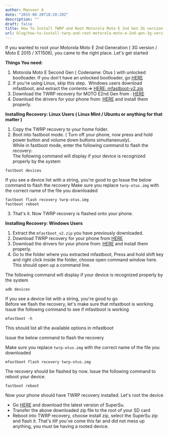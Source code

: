 ```yaml
---
author: Mansoor A
date: "2015-08-20T18:28:20Z"
description: ""
draft: false
title: How To Install TWRP and Root Motorola Moto E 2nd Gen 3G version
url: blog/how-to-install-twrp-and-root-motorola-moto-e-2nd-gen-3g-version
---
```



If you wanted to root your Motorola Moto E 2nd Generation ( 3G version / Moto E 2015 / XT1506), you came to the right place. Let's get started

**Things You need:**

  1. Motorola Moto E Second Gen ( Codename: Otus ) with unlocked bootloader. If you don't have an unlocked bootloader, go <a href="http://digitz.org/blog/unlock-bootloader-moto-ubuntu-mint/" target="_blank">HERE</a>
  2. If you're using Linux, skip this step.  Windows users download mfastboot, and extract the contents:=> <a href="/blog/downloads/android/mfastboot-v2.zip" target="_blank">HERE: mfastboot-v2.zip</a>
  3. Download the TWRP recovery for MOTO E2nd Gen from : <a href="http://forum.xda-developers.com/devdb/project/?id=9288#downloads" target="_blank">HERE</a>
  4. Download the drivers for your phone from: <a href="https://androidmtk.com/download-motorola-usb-drivers" target="_blank">HERE</a> and install them properly.

 

**Installing Recovery: Linux Users ( Linux Mint / Ubuntu or anything for that matter )**

  1. Copy the TWRP recovery to your home folder.
  2. Boot into fastboot mode. ( Turn off your phone, now press and hold power button and volume down buttons simultaneously).  
While in fastboot mode, enter the following command to flash the recovery:  
The following command will display if your device is recognized properly by the system
```
fastboot devices
```
If you see a device list with a string, you're good to go
Issue the below command to flash the recovery
Make sure you replace `twrp-otus.img` with the correct name of the file you downloaded
```
fastboot flash recovery twrp-otus.img
fastboot reboot
```
  3. That's it. Now TWRP recovery is flashed onto your phone.

**Installing Recovery: Windows Users**

  1. Extract the `mfastboot_v2.zip` you have previously downloaded.
  2. Download TWRP recovery for your phone from <a href="http://forum.xda-developers.com/devdb/project/?id=9288#downloads" target="_blank">HERE</a>
  3. Download the drivers for your phone from: <a href="https://androidmtk.com/download-motorola-usb-drivers" target="_blank">HERE</a> and install them properly.
  4. Go to the folder where you extracted mfastboot, Press and hold shift key and right click inside the folder, choose open command window here. This should open up a command line.  

The following command will display if your device is recognized properly by the system
```
adb devices
```
If you see a device list with a string, you're good to go  
Before we flash the recovery, let's make sure that mfastboot is working.  
Issue the following command to see if mfastboot is working
```
mfastboot -h
```
This should list all the available options in mfastboot

Issue the below command to flash the recovery

Make sure you replace `twrp-otus.img` with the correct name of the file you downloaded
```
mfastboot flash recovery twrp-otus.img
```
The recovery should be flashed by now.
Issue the following command to reboot your device.

```
fastboot reboot
```
    
Now your phone should have TWRP recovery installed. Let's root the device
    
* Go <a href="http://download.chainfire.eu/supersu" target="_blank">HERE</a> and download the latest version of SuperSu.
* Transfer the above downloaded zip file to the root of your SD card
* Reboot into TWRP recovery, choose install zip, select the SuperSu zip and flash it. That's itIf you've come this far and did not mess up anything, you must be having a rooted device.

